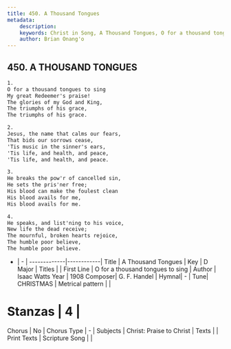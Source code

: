 ```yaml
---
title: 450. A Thousand Tongues
metadata:
    description: 
    keywords: Christ in Song, A Thousand Tongues, O for a thousand tongues to sing , 
    author: Brian Onang'o
---
```



## 450. A THOUSAND TONGUES

```txt
1.
O for a thousand tongues to sing
My great Redeemer's praise!
The glories of my God and King,
The triumphs of his grace,
The triumphs of his grace.

2.
Jesus, the name that calms our fears,
That bids our sorrows cease,
'Tis music in the sinner's ears,
'Tis life, and health, and peace,
'Tis life, and health, and peace.

3.
He breaks the pow'r of cancelled sin,
He sets the pris'ner free;
His blood can make the foulest clean
His blood avails for me,
His blood avails for me.

4.
He speaks, and list'ning to his voice,
New life the dead receive;
The mournful, broken hearts rejoice,
The humble poor believe,
The humble poor believe.
```

- |   -  |
-------------|------------|
Title | A Thousand Tongues |
Key | D Major |
Titles |  |
First Line | O for a thousand tongues to sing  |
Author | Isaac Watts
Year | 1908
Composer| G. F. Handel |
Hymnal|  - |
Tune| CHRISTMAS |
Metrical pattern | |
# Stanzas | 4 |
Chorus | No |
Chorus Type | - |
Subjects | Christ: Praise to Christ |
Texts |  |
Print Texts | 
Scripture Song |  |
  
